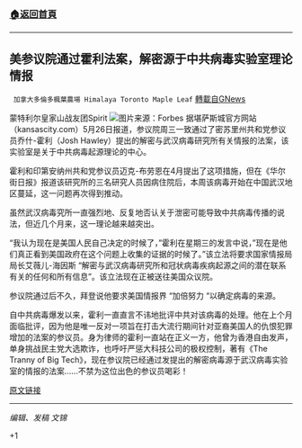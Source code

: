 ###  [:house:返回首頁](https://github.com/ourhimalayas/txt)
---

## 美参议院通过霍利法案，解密源于中共病毒实验室理论情报
` 加拿大多倫多楓葉農場 Himalaya Toronto Maple Leaf` [轉載自GNews](https://gnews.org/zh-hans/1276110/)

蒙特利尔皇家山战友团Spirit
![]()![](https://gnews-media-offload.s3.amazonaws.com/wp-content/uploads/2021/05/27120531/huhuouli.jpg)图片来源：Forbes
据堪萨斯城官方网站（kansascity.com）5月26日报道，参议院周三一致通过了密苏里州共和党参议员乔什-霍利（Josh Hawley）提出的解密与武汉病毒研究所有关情报的法案，该实验室是关于中共病毒起源理论的中心。

霍利和印第安纳州共和党参议员迈克-布劳恩在4月提出了这项措施，但在《华尔街日报》报道该研究所的三名研究人员因病住院后，本周该病毒开始在中国武汉地区蔓延，这一问题再次得到推动。

虽然武汉病毒究所一直强烈地、反复地否认关于泄密可能导致中共病毒传播的说法，但近几个月来，这一理论越来越突出。

“我认为现在是美国人民自己决定的时候了，”霍利在星期三的发言中说，”现在是他们真正看到美国政府在这个问题上收集的证据的时候了。”该立法将要求国家情报局局长艾薇儿-海因斯 “解密与武汉病毒研究所和冠状病毒疾病起源之间的潜在联系有关的任何和所有信息”。该立法现在正被送往美国众议院。

参议院通过后不久，拜登说他要求美国情报界 “加倍努力 “以确定病毒的来源。

自中共病毒爆发以来，霍利一直直言不讳地批评中共对该病毒的处理。他在上个月面临批评，因为他是唯一反对一项旨在打击大流行期间针对亚裔美国人的仇恨犯罪增加的法案的参议员。身为律师的霍利一直站在正义一方，他曾为香港自由发声，单身挑战民主党大选欺诈，也呼吁严惩大科技公司的极权控制，著有《The Tranny of Big Tech》，现在参议院已经通过发提出的解密病毒源于武汉病毒实验室的情报的法案……不禁为这位出色的参议员喝彩！

[原文链接](https://www.kansascity.com/news/politics-government/article251711818.html)

* * *

*编辑、发稿 文锦*

+1
